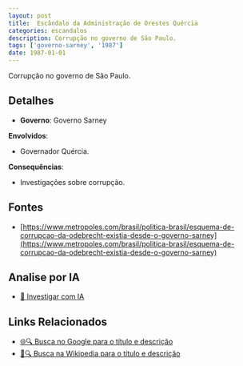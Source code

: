 ```yaml
---
layout: post
title:  Escândalo da Administração de Orestes Quércia
categories: escandalos
description: Corrupção no governo de São Paulo.
tags: ['governo-sarney', '1987']
date: 1987-01-01
---
```


Corrupção no governo de São Paulo.

## Detalhes
- **Governo**: Governo Sarney

**Envolvidos**:
- Governador Quércia.


**Consequências**:
- Investigações sobre corrupção.


## Fontes
- [https://www.metropoles.com/brasil/politica-brasil/esquema-de-corrupcao-da-odebrecht-existia-desde-o-governo-sarney](https://www.metropoles.com/brasil/politica-brasil/esquema-de-corrupcao-da-odebrecht-existia-desde-o-governo-sarney)


## Analise por IA
- [🤖 Investigar com IA](https://www.perplexity.ai/search?q=Esc%C3%A2ndalo%20da%20Administra%C3%A7%C3%A3o%20de%20Orestes%20Qu%C3%A9rcia%20Corrup%C3%A7%C3%A3o%20no%20governo%20de%20S%C3%A3o%20Paulo.%20Governo%20Sarney)

## Links Relacionados
- [🌐🔍 Busca no Google para o título e descrição](https://www.google.com/search?q=Esc%C3%A2ndalo%20da%20Administra%C3%A7%C3%A3o%20de%20Orestes%20Qu%C3%A9rcia%20Corrup%C3%A7%C3%A3o%20no%20governo%20de%20S%C3%A3o%20Paulo.%20Governo%20Sarney)
- [📖🔍 Busca na Wikipedia para o título e descrição](https://pt.wikipedia.org/w/index.php?search=Esc%C3%A2ndalo%20da%20Administra%C3%A7%C3%A3o%20de%20Orestes%20Qu%C3%A9rcia%20Corrup%C3%A7%C3%A3o%20no%20governo%20de%20S%C3%A3o%20Paulo.%20Governo%20Sarney)

